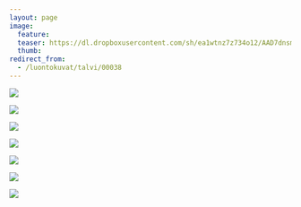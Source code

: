 ```yaml
---
layout: page
image:
  feature:
  teaser: https://dl.dropboxusercontent.com/sh/ea1wtnz7z734o12/AAD7dnsmocjH0-s7tot6GCR-a/luontokuvat/talvi/DS40861-245px.jpg
  thumb:
redirect_from:
  - /luontokuvat/talvi/00038
---
```


[![](https://dl.dropboxusercontent.com/sh/ea1wtnz7z734o12/AAADteEt8xvMrnpByUo4GHMya/luontokuvat/talvi/DS40680-800px.jpg)](https://dl.dropboxusercontent.com/sh/ea1wtnz7z734o12/AADJJU_8281-xE6I4ci55Wjga/luontokuvat/talvi/DS40680.jpg)

[![](https://dl.dropboxusercontent.com/sh/ea1wtnz7z734o12/AACNw434VkDaBTXHju7akPJta/luontokuvat/talvi/DS40688-800px.jpg)](https://dl.dropboxusercontent.com/sh/ea1wtnz7z734o12/AADAmWjomri_y3jU5xl3m6M9a/luontokuvat/talvi/DS40688.jpg)

[![](https://dl.dropboxusercontent.com/sh/ea1wtnz7z734o12/AABS41hbuEr5YMMQVLVfTrBqa/luontokuvat/talvi/DS40727-800px.jpg)](https://dl.dropboxusercontent.com/sh/ea1wtnz7z734o12/AADE-IbXD7B2sprBMSVdWB-ea/luontokuvat/talvi/DS40727.jpg)

[![](https://dl.dropboxusercontent.com/sh/ea1wtnz7z734o12/AAACaqkdZYdJxxcZ0yLrHZTNa/luontokuvat/talvi/DS40656-800px.jpg)](https://dl.dropboxusercontent.com/sh/ea1wtnz7z734o12/AAB8Rzgb8G2pZm3ZR7YjML97a/luontokuvat/talvi/DS40656.jpg)

[![](https://dl.dropboxusercontent.com/sh/ea1wtnz7z734o12/AADVXuAaW4uGtbcPTLnj98a-a/luontokuvat/talvi/DS40861-800px.jpg)](https://dl.dropboxusercontent.com/sh/ea1wtnz7z734o12/AACXdvLuzIWuoq-KxV-F6dWta/luontokuvat/talvi/DS40861.jpg)

[![](https://dl.dropboxusercontent.com/sh/ea1wtnz7z734o12/AADdNhoHryb0DQhsA78gyzTna/luontokuvat/talvi/DS40854-800px.jpg)](https://dl.dropboxusercontent.com/sh/ea1wtnz7z734o12/AACQyaqtUAc3-VU3yB1p8qsUa/luontokuvat/talvi/DS40854.jpg)

[![](https://dl.dropboxusercontent.com/sh/ea1wtnz7z734o12/AAAeoiHbn26D4Su7-uE3ncjda/luontokuvat/talvi/DS40855-800px.jpg)](https://dl.dropboxusercontent.com/sh/ea1wtnz7z734o12/AAC4h7lytUe8-IjLB1wWrrnRa/luontokuvat/talvi/DS40855.jpg)
